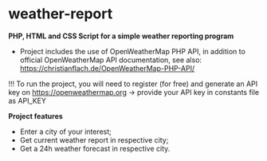 # weather-report

**PHP, HTML and CSS Script for a simple weather reporting program**

 * Project includes the use of OpenWeatherMap PHP API, in addition to official OpenWeatherMap API documentation, see also: https://christianflach.de/OpenWeatherMap-PHP-API/

!!! To run the project, you will need to register (for free) and generate an API key on https://openweathermap.org
    -> provide your API key in constants file as API_KEY
 
 **Project features**
 - Enter a city of your interest;
 - Get current weather report in respective city;
 - Get a 24h weather forecast in respective city.


